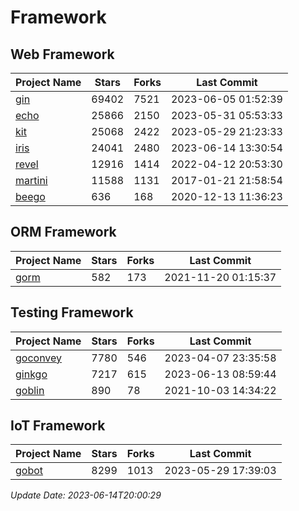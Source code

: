 # Framework

## Web Framework
| Project Name | Stars | Forks | Last Commit |
| ------------ | ----- | ----- | ----------- |
| [gin](https://github.com/gin-gonic/gin) | 69402 | 7521 | 2023-06-05 01:52:39 |
| [echo](https://github.com/labstack/echo) | 25866 | 2150 | 2023-05-31 05:53:33 |
| [kit](https://github.com/go-kit/kit) | 25068 | 2422 | 2023-05-29 21:23:33 |
| [iris](https://github.com/kataras/iris) | 24041 | 2480 | 2023-06-14 13:30:54 |
| [revel](https://github.com/revel/revel) | 12916 | 1414 | 2022-04-12 20:53:30 |
| [martini](https://github.com/go-martini/martini) | 11588 | 1131 | 2017-01-21 21:58:54 |
| [beego](https://github.com/astaxie/beego) | 636 | 168 | 2020-12-13 11:36:23 |

## ORM Framework
| Project Name | Stars | Forks | Last Commit |
| ------------ | ----- | ----- | ----------- |
| [gorm](https://github.com/jinzhu/gorm) | 582 | 173 | 2021-11-20 01:15:37 |

## Testing Framework
| Project Name | Stars | Forks | Last Commit |
| ------------ | ----- | ----- | ----------- |
| [goconvey](https://github.com/smartystreets/goconvey) | 7780 | 546 | 2023-04-07 23:35:58 |
| [ginkgo](https://github.com/onsi/ginkgo) | 7217 | 615 | 2023-06-13 08:59:44 |
| [goblin](https://github.com/franela/goblin) | 890 | 78 | 2021-10-03 14:34:22 |

## IoT Framework
| Project Name | Stars | Forks | Last Commit |
| ------------ | ----- | ----- | ----------- |
| [gobot](https://github.com/hybridgroup/gobot) | 8299 | 1013 | 2023-05-29 17:39:03 |

*Update Date: 2023-06-14T20:00:29*